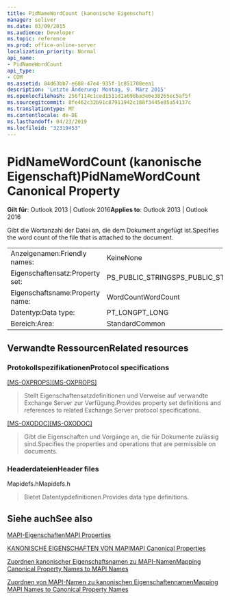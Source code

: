 ```yaml
---
title: PidNameWordCount (kanonische Eigenschaft)
manager: soliver
ms.date: 03/09/2015
ms.audience: Developer
ms.topic: reference
ms.prod: office-online-server
localization_priority: Normal
api_name:
- PidNameWordCount
api_type:
- COM
ms.assetid: 84d63bb7-e688-47e4-935f-1c851708eea1
description: 'Letzte Änderung: Montag, 9. März 2015'
ms.openlocfilehash: 256f114c1ced1511d1a698ba3e6e38265ec5af5f
ms.sourcegitcommit: 8fe462c32b91c87911942c188f3445e85a54137c
ms.translationtype: MT
ms.contentlocale: de-DE
ms.lasthandoff: 04/23/2019
ms.locfileid: "32319453"
---
```

# <a name="pidnamewordcount-canonical-property"></a><span data-ttu-id="c5308-103">PidNameWordCount (kanonische Eigenschaft)</span><span class="sxs-lookup"><span data-stu-id="c5308-103">PidNameWordCount Canonical Property</span></span>

  
  
<span data-ttu-id="c5308-104">**Gilt für**: Outlook 2013 | Outlook 2016</span><span class="sxs-lookup"><span data-stu-id="c5308-104">**Applies to**: Outlook 2013 | Outlook 2016</span></span> 
  
<span data-ttu-id="c5308-105">Gibt die Wortanzahl der Datei an, die dem Dokument angefügt ist.</span><span class="sxs-lookup"><span data-stu-id="c5308-105">Specifies the word count of the file that is attached to the document.</span></span>
  
|||
|:-----|:-----|
|<span data-ttu-id="c5308-106">Anzeigenamen:</span><span class="sxs-lookup"><span data-stu-id="c5308-106">Friendly names:</span></span>  <br/> |<span data-ttu-id="c5308-107">Keine</span><span class="sxs-lookup"><span data-stu-id="c5308-107">None</span></span>  <br/> |
|<span data-ttu-id="c5308-108">Eigenschaftensatz:</span><span class="sxs-lookup"><span data-stu-id="c5308-108">Property set:</span></span>  <br/> |<span data-ttu-id="c5308-109">PS_PUBLIC_STRINGS</span><span class="sxs-lookup"><span data-stu-id="c5308-109">PS_PUBLIC_STRINGS</span></span>  <br/> |
|<span data-ttu-id="c5308-110">Eigenschaftsname:</span><span class="sxs-lookup"><span data-stu-id="c5308-110">Property name:</span></span>  <br/> |<span data-ttu-id="c5308-111">WordCount</span><span class="sxs-lookup"><span data-stu-id="c5308-111">WordCount</span></span>  <br/> |
|<span data-ttu-id="c5308-112">Datentyp:</span><span class="sxs-lookup"><span data-stu-id="c5308-112">Data type:</span></span>  <br/> |<span data-ttu-id="c5308-113">PT_LONG</span><span class="sxs-lookup"><span data-stu-id="c5308-113">PT_LONG</span></span>  <br/> |
|<span data-ttu-id="c5308-114">Bereich:</span><span class="sxs-lookup"><span data-stu-id="c5308-114">Area:</span></span>  <br/> |<span data-ttu-id="c5308-115">Standard</span><span class="sxs-lookup"><span data-stu-id="c5308-115">Common</span></span>  <br/> |
   
## <a name="related-resources"></a><span data-ttu-id="c5308-116">Verwandte Ressourcen</span><span class="sxs-lookup"><span data-stu-id="c5308-116">Related resources</span></span>

### <a name="protocol-specifications"></a><span data-ttu-id="c5308-117">Protokollspezifikationen</span><span class="sxs-lookup"><span data-stu-id="c5308-117">Protocol specifications</span></span>

<span data-ttu-id="c5308-118">[[MS-OXPROPS]](https://msdn.microsoft.com/library/f6ab1613-aefe-447d-a49c-18217230b148%28Office.15%29.aspx)</span><span class="sxs-lookup"><span data-stu-id="c5308-118">[[MS-OXPROPS]](https://msdn.microsoft.com/library/f6ab1613-aefe-447d-a49c-18217230b148%28Office.15%29.aspx)</span></span>
  
> <span data-ttu-id="c5308-119">Stellt Eigenschaftensatzdefinitionen und Verweise auf verwandte Exchange Server zur Verfügung.</span><span class="sxs-lookup"><span data-stu-id="c5308-119">Provides property set definitions and references to related Exchange Server protocol specifications.</span></span>
    
<span data-ttu-id="c5308-120">[[MS-OXODOC]](https://msdn.microsoft.com/library/103007c8-5066-4bed-84e3-4465907af098%28Office.15%29.aspx)</span><span class="sxs-lookup"><span data-stu-id="c5308-120">[[MS-OXODOC]](https://msdn.microsoft.com/library/103007c8-5066-4bed-84e3-4465907af098%28Office.15%29.aspx)</span></span>
  
> <span data-ttu-id="c5308-121">Gibt die Eigenschaften und Vorgänge an, die für Dokumente zulässig sind.</span><span class="sxs-lookup"><span data-stu-id="c5308-121">Specifies the properties and operations that are permissible on documents.</span></span>
    
### <a name="header-files"></a><span data-ttu-id="c5308-122">Headerdateien</span><span class="sxs-lookup"><span data-stu-id="c5308-122">Header files</span></span>

<span data-ttu-id="c5308-123">Mapidefs.h</span><span class="sxs-lookup"><span data-stu-id="c5308-123">Mapidefs.h</span></span>
  
> <span data-ttu-id="c5308-124">Bietet Datentypdefinitionen.</span><span class="sxs-lookup"><span data-stu-id="c5308-124">Provides data type definitions.</span></span>
    
## <a name="see-also"></a><span data-ttu-id="c5308-125">Siehe auch</span><span class="sxs-lookup"><span data-stu-id="c5308-125">See also</span></span>



[<span data-ttu-id="c5308-126">MAPI-Eigenschaften</span><span class="sxs-lookup"><span data-stu-id="c5308-126">MAPI Properties</span></span>](mapi-properties.md)
  
[<span data-ttu-id="c5308-127">KANONISCHE EIGENSCHAFTEN VON MAPI</span><span class="sxs-lookup"><span data-stu-id="c5308-127">MAPI Canonical Properties</span></span>](mapi-canonical-properties.md)
  
[<span data-ttu-id="c5308-128">Zuordnen kanonischer Eigenschaftsnamen zu MAPI-Namen</span><span class="sxs-lookup"><span data-stu-id="c5308-128">Mapping Canonical Property Names to MAPI Names</span></span>](mapping-canonical-property-names-to-mapi-names.md)
  
[<span data-ttu-id="c5308-129">Zuordnen von MAPI-Namen zu kanonischen Eigenschaftennamen</span><span class="sxs-lookup"><span data-stu-id="c5308-129">Mapping MAPI Names to Canonical Property Names</span></span>](mapping-mapi-names-to-canonical-property-names.md)


